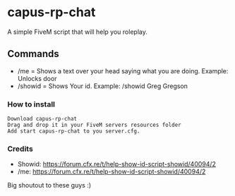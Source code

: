 # capus-rp-chat
A simple FiveM script that will help you roleplay.

## Commands
* /me = Shows a text over your head saying what you are doing. Example: Unlocks door
* /showid = Shows Your id. Example: /showid Greg Gregson 

### How to install

    Download capus-rp-chat
    Drag and drop it in your FiveM servers resources folder
    Add start capus-rp-chat to you server.cfg.


### Credits

* Showid: https://forum.cfx.re/t/help-show-id-script-showid/40094/2
* /me: https://forum.cfx.re/t/help-show-id-script-showid/40094/2

Big shoutout to these guys :)

